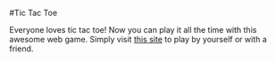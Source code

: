 #Tic Tac Toe

Everyone loves tic tac toe! Now you can play it all the time with this awesome web
game. Simply visit [this site](https://dreamcatcherproject.net/josh/ticTacToe) to
play by yourself or with a friend.
